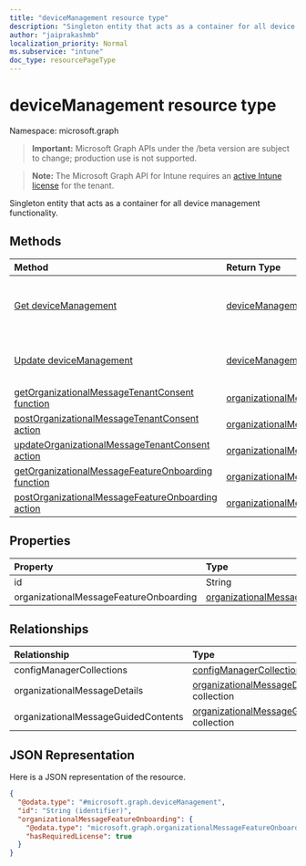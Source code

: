 ```yaml
---
title: "deviceManagement resource type"
description: "Singleton entity that acts as a container for all device management functionality."
author: "jaiprakashmb"
localization_priority: Normal
ms.subservice: "intune"
doc_type: resourcePageType
---
```


# deviceManagement resource type

Namespace: microsoft.graph

> **Important:** Microsoft Graph APIs under the /beta version are subject to change; production use is not supported.

> **Note:** The Microsoft Graph API for Intune requires an [active Intune license](https://go.microsoft.com/fwlink/?linkid=839381) for the tenant.

Singleton entity that acts as a container for all device management functionality.

## Methods
|Method|Return Type|Description|
|:---|:---|:---|
|[Get deviceManagement](../api/intune-partnerintegration-devicemanagement-get.md)|[deviceManagement](../resources/intune-partnerintegration-devicemanagement.md)|Read properties and relationships of the [deviceManagement](../resources/intune-partnerintegration-devicemanagement.md) object.|
|[Update deviceManagement](../api/intune-partnerintegration-devicemanagement-update.md)|[deviceManagement](../resources/intune-partnerintegration-devicemanagement.md)|Update the properties of a [deviceManagement](../resources/intune-partnerintegration-devicemanagement.md) object.|
|[getOrganizationalMessageTenantConsent function](../api/intune-partnerintegration-devicemanagement-getorganizationalmessagetenantconsent.md)|[organizationalMessageTenantConsent](../resources/intune-partnerintegration-organizationalmessagetenantconsent.md)||
|[postOrganizationalMessageTenantConsent action](../api/intune-partnerintegration-devicemanagement-postorganizationalmessagetenantconsent.md)|[organizationalMessageTenantConsent](../resources/intune-partnerintegration-organizationalmessagetenantconsent.md)||
|[updateOrganizationalMessageTenantConsent action](../api/intune-partnerintegration-devicemanagement-updateorganizationalmessagetenantconsent.md)|[organizationalMessageTenantConsent](../resources/intune-partnerintegration-organizationalmessagetenantconsent.md)||
|[getOrganizationalMessageFeatureOnboarding function](../api/intune-partnerintegration-devicemanagement-getorganizationalmessagefeatureonboarding.md)|[organizationalMessageFeatureOnboarding](../resources/intune-partnerintegration-organizationalmessagefeatureonboarding.md)||
|[postOrganizationalMessageFeatureOnboarding action](../api/intune-partnerintegration-devicemanagement-postorganizationalmessagefeatureonboarding.md)|[organizationalMessageFeatureOnboarding](../resources/intune-partnerintegration-organizationalmessagefeatureonboarding.md)||

## Properties
|Property|Type|Description|
|:---|:---|:---|
|id|String|Key of the entity.|
|organizationalMessageFeatureOnboarding|[organizationalMessageFeatureOnboarding](../resources/intune-partnerintegration-organizationalmessagefeatureonboarding.md)|OrganizationalMessageFeatureOnboarding|

## Relationships
|Relationship|Type|Description|
|:---|:---|:---|
|configManagerCollections|[configManagerCollection](../resources/intune-partnerintegration-configmanagercollection.md) collection|A list of ConfigManagerCollection|
|organizationalMessageDetails|[organizationalMessageDetail](../resources/intune-partnerintegration-organizationalmessagedetail.md) collection|A list of OrganizationalMessageDetails|
|organizationalMessageGuidedContents|[organizationalMessageGuidedContent](../resources/intune-partnerintegration-organizationalmessageguidedcontent.md) collection|A list of OrganizationalMessageGuidedContents|

## JSON Representation
Here is a JSON representation of the resource.
<!-- {
  "blockType": "resource",
  "keyProperty": "id",
  "@odata.type": "microsoft.graph.deviceManagement"
}
-->
``` json
{
  "@odata.type": "#microsoft.graph.deviceManagement",
  "id": "String (identifier)",
  "organizationalMessageFeatureOnboarding": {
    "@odata.type": "microsoft.graph.organizationalMessageFeatureOnboarding",
    "hasRequiredLicense": true
  }
}
```
